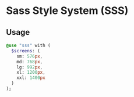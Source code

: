 # Sass Style System (SSS)

## Usage

```sass
@use "sss" with (
  $screens: (
    sm: 576px,
    md: 768px,
    lg: 992px,
    xl: 1200px,
    xxl: 1400px
  )
);
```

